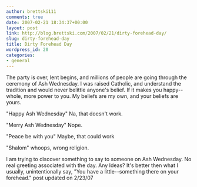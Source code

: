 ```yaml
---
author: brettski111
comments: true
date: 2007-02-21 18:34:37+00:00
layout: post
link: http://blog.brettski.com/2007/02/21/dirty-forehead-day/
slug: dirty-forehead-day
title: Dirty Forehead Day
wordpress_id: 20
categories:
- general
---
```


The party is over, lent begins, and millions of people are going through the ceremony of Ash Wednesday.  I was raised Catholic, and understand the tradition and would never belittle anyone's belief.  If it makes you happy--whole, more power to you.  My beliefs are my own, and your beliefs are yours.

"Happy Ash Wednesday"
Na, that doesn't work.

"Merry Ash Wednesday"
Nope.

"Peace be with you"
Maybe,  that could work

"Shalom"
whoops, wrong religion.

I am trying to discover something to say to someone on Ash Wednesday.  No real greeting associated with the day.  Any Ideas?  It's better then what I usually, unintentionally say, "You have a little--something there on your forehead."
post updated on 2/23/07
